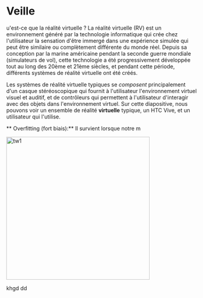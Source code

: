 # Veille


u'est-ce que la réalité virtuelle ?
La réalité virtuelle (RV) est un environnement généré par la technologie informatique qui crée chez l'utilisateur la sensation d'être immergé dans une expérience simulée qui peut être similaire ou complètement différente du monde réel. Depuis sa conception par la marine américaine pendant la seconde guerre mondiale (simulateurs de vol), cette technologie a été progressivement développée tout au long des 20ème et 21ème siècles, et pendant cette période, différents systèmes de réalité virtuelle ont été créés.

Les systèmes de réalité virtuelle typiques se _composent_ principalement d'un casque stéréoscopique qui fournit à l'utilisateur l'environnement virtuel visuel et auditif, et de contrôleurs qui permettent à l'utilisateur d'interagir avec des objets dans l'environnement virtuel. Sur cette diapositive, nous pouvons voir un ensemble de réalité **virtuelle** typique, un HTC Vive, et un utilisateur qui l'utilise.

**
Overfitting (fort biais):**
Il survient lorsque notre m


<img width="378" alt="tw1" src="https://user-images.githubusercontent.com/60924309/110942247-d97aa480-8339-11eb-9ff3-df58de542ba8.png">

khgd
dd
